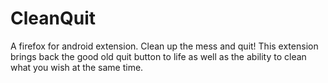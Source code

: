 CleanQuit
=========

A firefox for android extension. Clean up the mess and quit! This extension brings back the good old quit button to life as well as the ability to clean what you wish at the same time.